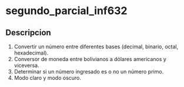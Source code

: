 # segundo_parcial_inf632

## Descripcion

1. Convertir un número entre diferentes bases (decimal, binario, octal, hexadecimal).
2. Conversor de moneda entre bolivianos a dólares americanos y viceversa.
3. Determinar si un número ingresado es o no un número primo.
4. Modo claro y modo oscuro.
